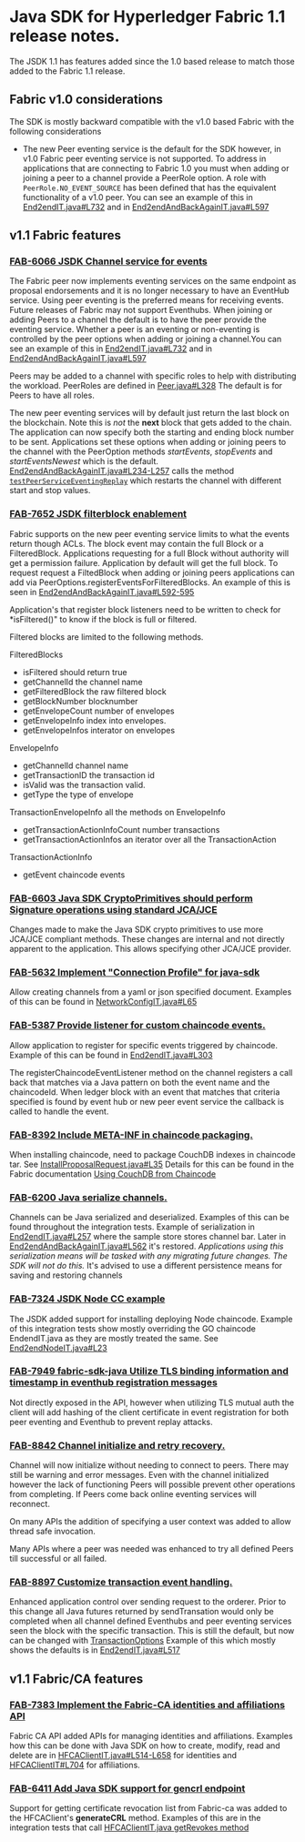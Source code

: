 # Java SDK for Hyperledger Fabric 1.1 release notes.

The JSDK 1.1 has features added since the 1.0 based release to match those added to the Fabric 1.1 release.

## Fabric v1.0 considerations
The SDK is mostly backward compatible with the v1.0 based Fabric with the following considerations
- The new Peer eventing service is the default for the SDK however, in v1.0 Fabric peer eventing service is not supported. To address in applications that are
  connecting to Fabric 1.0 you must when adding or joining a peer to a channel provide a PeerRole option.
  A role with `PeerRole.NO_EVENT_SOURCE` has been defined that has the equivalent functionality of a v1.0 peer.
  You can see an example of this
  in [End2endIT.java#L732](https://github.com/hyperledger/fabric-sdk-java/blob/9224fa3f45a70392d1b244c080bf41bd561470d3/src/test/java/org/hyperledger/fabric/sdkintegration/End2endIT.java#L732)
  and in [End2endAndBackAgainIT.java#L597](https://github.com/hyperledger/fabric-sdk-java/blob/9224fa3f45a70392d1b244c080bf41bd561470d3/src/test/java/org/hyperledger/fabric/sdkintegration/End2endAndBackAgainIT.java#L597)


## v1.1 Fabric features

### [FAB-6066 JSDK Channel service for events](https://jira.hyperledger.org/browse/FAB-6066)
The Fabric peer now implements eventing services on the same endpoint as proposal endorsements and it is no longer necessary to have an EventHub service.  Using peer
eventing is the preferred means for receiving events.  Future releases of Fabric may not support Eventhubs. When joining or adding Peers to a channel the default is
to have the peer provide the eventing service. Whether a peer is an eventing or non-eventing is controlled by the peer options when adding or joining
a channel.You can see an example of this in [End2endIT.java#L732](https://github.com/hyperledger/fabric-sdk-java/blob/9224fa3f45a70392d1b244c080bf41bd561470d3/src/test/java/org/hyperledger/fabric/sdkintegration/End2endIT.java#L732)
and in [End2endAndBackAgainIT.java#L597](https://github.com/hyperledger/fabric-sdk-java/blob/9224fa3f45a70392d1b244c080bf41bd561470d3/src/test/java/org/hyperledger/fabric/sdkintegration/End2endAndBackAgainIT.java#L597)

Peers may be added to a channel with specific roles to help with distributing the workload. PeerRoles are defined in [Peer.java#L328](https://github.com/hyperledger/fabric-sdk-java/blob/9224fa3f45a70392d1b244c080bf41bd561470d3/src/main/java/org/hyperledger/fabric/sdk/Peer.java#L328)
The default is for Peers to have all roles.


The new peer eventing services will by default just return the last block on the blockchain. Note this is *not* the **next** block that gets
added to the chain.  The application can now specify both the starting and ending block number to be sent. Applications set these
options when adding or joining peers to the channel with the PeerOption methods *startEvents*, *stopEvents* and *startEventsNewest* which
is the default. [End2endAndBackAgainIT.java#L234-L257](https://github.com/hyperledger/fabric-sdk-java/blob/9224fa3f45a70392d1b244c080bf41bd561470d3/src/test/java/org/hyperledger/fabric/sdkintegration/End2endAndBackAgainIT.java#L234-L257)
calls the method [`testPeerServiceEventingReplay`](https://github.com/hyperledger/fabric-sdk-java/blob/9224fa3f45a70392d1b244c080bf41bd561470d3/src/test/java/org/hyperledger/fabric/sdkintegration/End2endAndBackAgainIT.java#L719-L881) which restarts the channel with different start and stop values.



### [FAB-7652 JSDK filterblock enablement](https://jira.hyperledger.org/browse/FAB-7652)

Fabric supports on the new peer eventing service limits to what the events return though ACLs.  The block event may contain the full Block or a FilteredBlock.
Applications requesting for a full Block without authority will get a permission failure.  Application by default will get the full block. To request
request a FiltedBlock when adding or joining peers applications can add via PeerOptions.registerEventsForFilteredBlocks. An example of this is seen in
[End2endAndBackAgainIT.java#L592-595](https://github.com/hyperledger/fabric-sdk-java/blob/9224fa3f45a70392d1b244c080bf41bd561470d3/src/test/java/org/hyperledger/fabric/sdkintegration/End2endAndBackAgainIT.java#L592-L595)

Application's that register block listeners need to be written to check for *isFiltered()" to know if the block is full or filtered.

Filtered blocks are limited to the following methods.

FilteredBlocks
 - isFiltered should return true
 - getChannelId the channel name
 - getFilteredBlock the raw filtered block
 - getBlockNumber blocknumber
 - getEnvelopeCount number of envelopes
 - getEnvelopeInfo index into envelopes.
 - getEnvelopeInfos interator on envelopes

 EnvelopeInfo
 - getChannelId channel name
 - getTransactionID the transaction id
 - isValid was the transaction valid.
 - getType the type of envelope

 TransactionEnvelopeInfo all the methods on EnvelopeInfo
 - getTransactionActionInfoCount number transactions
 - getTransactionActionInfos an iterator over all the TransactionAction

 TransactionActionInfo
 - getEvent chaincode events


### [FAB-6603 Java SDK CryptoPrimitives should perform Signature operations using standard JCA/JCE](https://jira.hyperledger.org/browse/FAB-6603)
Changes made to make the Java SDK crypto primitives to use more JCA/JCE compliant methods. These changes are internal and not
directly apparent to the application. This allows specifying other JCA/JCE provider.

### [FAB-5632 Implement "Connection Profile" for java-sdk](https://jira.hyperledger.org/browse/FAB-5632)
Allow creating channels from a yaml or json specified document. Examples of this can be found in [NetworkConfigIT.java#L65](https://github.com/hyperledger/fabric-sdk-java/blob/9224fa3f45a70392d1b244c080bf41bd561470d3/src/test/java/org/hyperledger/fabric/sdkintegration/NetworkConfigIT.java#L65)

### [FAB-5387 Provide listener for custom chaincode events.](https://jira.hyperledger.org/browse/FAB-5387)
Allow application to register for specific events triggered by chaincode. Example of this can be found in
[End2endIT.java#L303](https://github.com/hyperledger/fabric-sdk-java/blob/9224fa3f45a70392d1b244c080bf41bd561470d3/src/test/java/org/hyperledger/fabric/sdkintegration/End2endIT.java#L303)

The registerChaincodeEventListener method on the channel registers a call back that matches via a Java pattern on both the event name and the
chaincodeId.  When ledger block with an event that matches that criteria specified is found by event hub or new peer event service the
callback is called to handle the event.

### [FAB-8392 Include META-INF in chaincode packaging.](https://jira.hyperledger.org/browse/FAB-8392)
When installing chaincode, need to package CouchDB indexes in chaincode tar. See [InstallProposalRequest.java#L35](https://github.com/hyperledger/fabric-sdk-java/blob/6ef1bc801dfdb8533952b69f11fe712dffc5aa91/src/main/java/org/hyperledger/fabric/sdk/InstallProposalRequest.java#L35-L45)
Details for this can be found in the Fabric documentation [Using CouchDB from Chaincode](http://hyperledger-fabric.readthedocs.io/en/master/couchdb_as_state_database.html#using-couchdb-from-chaincode)

### [FAB-6200 Java serialize channels.](https://jira.hyperledger.org/browse/FAB-6200)
Channels can be Java serialized and deserialized.  Examples of this can be found throughout the integration tests. Example of serialization
in [End2endIT.java#L257](https://github.com/hyperledger/fabric-sdk-java/blob/9224fa3f45a70392d1b244c080bf41bd561470d3/src/test/java/org/hyperledger/fabric/sdkintegration/End2endIT.java#L257)
where the sample store stores channel bar. Later in [End2endAndBackAgainIT.java#L562](https://github.com/hyperledger/fabric-sdk-java/blob/9224fa3f45a70392d1b244c080bf41bd561470d3/src/test/java/org/hyperledger/fabric/sdkintegration/End2endAndBackAgainIT.java#L562-L565)
it's restored.
*Applications using this serialization means will be tasked with any migrating future changes. The SDK will not do this.*
It's advised to use a different persistence means for saving and restoring channels

### [FAB-7324 JSDK Node CC example](https://jira.hyperledger.org/browse/FAB-7324)
The JSDK added support for installing deploying Node chaincode.
Example of this integration tests show mostly overriding the GO chaincode EndendIT.java as they are mostly treated the same.
See [End2endNodeIT.java#L23](https://github.com/hyperledger/fabric-sdk-java/blob/6ef1bc801dfdb8533952b69f11fe712dffc5aa91/src/test/java/org/hyperledger/fabric/sdkintegration/End2endNodeIT.java#L23-L62)

### [FAB-7949 fabric-sdk-java Utilize TLS binding information and timestamp in eventhub registration messages](https://jira.hyperledger.org/browse/FAB-7949)
Not directly exposed in the API, however when utilizing TLS mutual auth the client will add hashing of the client certificate in
event registration for both peer eventing and Eventhub to prevent replay attacks.

### [FAB-8842 Channel initialize and retry recovery.](https://jira.hyperledger.org/browse/FAB-8842)
Channel will now initialize without needing to connect to peers.  There may still be warning and error messages.
Even with the channel initialized however the lack of functioning Peers will possible prevent other operations from completing.
If Peers come back online eventing services will reconnect.

On many APIs the addition of specifying a user context was added to allow thread safe invocation.

Many APIs where a peer was needed was enhanced to try all defined Peers till successful or all failed.

### [FAB-8897 Customize transaction event handling.](https://jira.hyperledger.org/browse/FAB-8897)
Enhanced application control over sending request to the orderer.  Prior to this change all Java futures returned by sendTransation would only
be completed when all channel defined Eventhubs and peer eventing services seen the block with the specific
transaction.  This is still the default, but now can be changed with [TransactionOptions](https://github.com/hyperledger/fabric-sdk-java/blob/6ef1bc801dfdb8533952b69f11fe712dffc5aa91/src/main/java/org/hyperledger/fabric/sdk/Channel.java#L3082-L3167)
Example of this which mostly shows the defaults is in [End2endIT.java#L517](https://github.com/hyperledger/fabric-sdk-java/blob/6ef1bc801dfdb8533952b69f11fe712dffc5aa91/src/test/java/org/hyperledger/fabric/sdkintegration/End2endIT.java#L517-L534)

## v1.1 Fabric/CA features

### [FAB-7383 Implement the Fabric-CA identities and affiliations API](https://jira.hyperledger.org/browse/FAB-7383)
Fabric CA API added APIs for managing identities and affiliations. Examples how this can be done with Java SDK on how to
create, modify, read and delete are in [HFCAClientIT.java#L514-L658](https://github.com/hyperledger/fabric-sdk-java/blob/9224fa3f45a70392d1b244c080bf41bd561470d3/src/test/java/org/hyperledger/fabric_ca/sdkintegration/HFCAClientIT.java#L514-L658)
for identities and [HFCAClientIT#L704](https://github.com/hyperledger/fabric-sdk-java/blob/09f386c340e157e2a4f3f5cdde85e340f4586923/src/test/java/org/hyperledger/fabric_ca/sdkintegration/HFCAClientIT.java#L704-L1015)
for affiliations.

### [FAB-6411 Add Java SDK support for gencrl endpoint](https://jira.hyperledger.org/browse/FAB-6411)
Support for getting certificate revocation list from Fabric-ca was added to the HFCAClient's **generateCRL** method.
Examples of this are in the integration tests that call [HFCAClientIT.java getRevokes method](https://github.com/hyperledger/fabric-sdk-java/blob/224f569d9d1f1f77e5d22e8e0c78f3d4e298b3fc/src/test/java/org/hyperledger/fabric_ca/sdkintegration/HFCAClientIT.java#L496-L500)